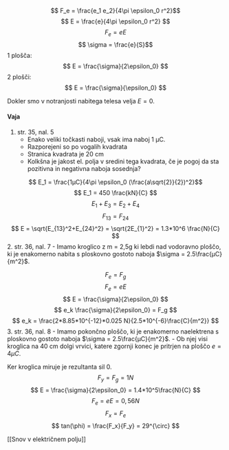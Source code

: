 $$ F_e = \frac{e_1 e_2}{4\pi \epsilon_0 r^2}$$
$$ E = \frac{e}{4\pi \epsilon_0 r^2} $$
$$ F_e = eE $$
$$ \sigma = \frac{e}{S}$$
1 plošča:
$$ E = \frac{\sigma}{2\epsilon_0} $$2 plošči:
$$ E = \frac{\sigma}{\epsilon_0} $$

Dokler smo v notranjosti nabitega telesa velja $E=0$.

#### Vaja
1. str. 35, nal. 5
	- Enako veliki točkasti naboji, vsak ima naboj 1 µC.
	- Razporejeni so po vogalih kvadrata
	- Stranica kvadrata je 20 cm
	- Kolkšna je jakost el. polja v sredini tega kvadrata, če je pogoj da sta pozitivna in negativna naboja sosednja?

$$ E_1 = \frac{1µC}{4\pi \epsilon_0 (\frac{a\sqrt{2}}{2})^2}$$
$$ E_1 = 450 \frac{kN}{C} $$
$$ E_1+E_3 = E_2 + E_4 $$
$$ F_{13} = F_{24} $$
$$ E = \sqrt{E_{13}^2+E_{24}^2} = \sqrt{2E_{1}^2} = 1.3*10^6 \frac{N}{C} $$
2. str. 36, nal. 7
	- Imamo kroglico z m = 2,5g ki lebdi nad vodoravno ploščo, ki je enakomerno nabita s ploskovno gostoto naboja $\sigma = 2.5\frac{µC}{m^2}$. 

$$ F_e = F_g $$
$$ F_e = eE $$
$$ E = \frac{\sigma}{2\epsilon_0} $$
$$ e_k \frac{\sigma}{2\epsilon_0} = F_g $$
$$ e_k = \frac{2*8.85*10^{-12}*0.025 N}{2.5*10^{-6}\frac{C}{m^2}} $$
3. str. 36, nal. 8
	- Imamo pokončno ploščo, ki je enakomerno naelektrena s ploskovno gostoto naboja $\sigma = 2.5\frac{µC}{m^2}$. 
	- Ob njej visi kroglica na 40 cm dolgi vrvici, katere zgornji konec je pritrjen na ploščo $e = 4 µC$.

Ker kroglica miruje je rezultanta sil $0$. 
$$ F_y = F_g = 1 N $$
$$ E = \frac{\sigma}{2\epsilon_0} = 1.4*10^5\frac{N}{C} $$
$$ F_e = eE = 0,56 N $$
$$ F_x = F_e $$
$$ tan(\phi) = \frac{F_x}{F_y} = 29^{\circ} $$

[[Snov v električnem polju]]